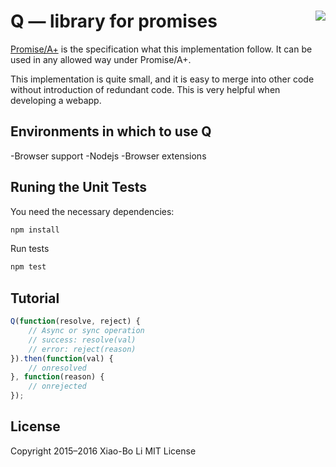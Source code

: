 <a href="https://promisesaplus.com/"><img src="https://promisesaplus.com/assets/logo-small.png" align="right" /></a>
Q — library for promises
==================================================

[Promise/A+](https://promisesaplus.com/) is the specification what this implementation follow. It can be used in any allowed way under Promise/A+.

This implementation is quite small, and it is easy to merge into other code without introduction of redundant code. This is very helpful when developing a webapp.

Environments in which to use Q
--------------------------------------------------

-Browser support
-Nodejs
-Browser extensions

Runing the Unit Tests
--------------------------------------------------

You need the necessary dependencies:

```sh
npm install
```

Run tests

```sh
npm test
```

Tutorial
-------------------------------------------------

```js
Q(function(resolve, reject) {
    // Async or sync operation
    // success: resolve(val)
    // error: reject(reason)
}).then(function(val) {
    // onresolved
}, function(reason) {
    // onrejected
});
```


License
-------------------------------------------------

Copyright 2015–2016 Xiao-Bo Li MIT License